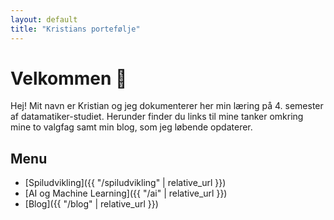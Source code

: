 ```yaml
---
layout: default
title: "Kristians portefølje"
---
```


# Velkommen 👋

Hej! Mit navn er Kristian og jeg dokumenterer her min læring på 4. semester af datamatiker-studiet.
Herunder finder du links til mine tanker omkring mine to valgfag samt min blog, som jeg løbende opdaterer.

## Menu

- [Spiludvikling]({{ "/spiludvikling" | relative_url }})
- [AI og Machine Learning]({{ "/ai" | relative_url }})
- [Blog]({{ "/blog" | relative_url }})
